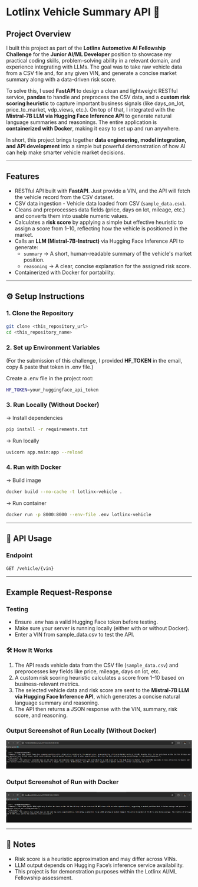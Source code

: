 # Lotlinx Vehicle Summary API 🚗


## Project Overview
I built this project as part of the **Lotlinx Automotive AI Fellowship Challenge** for the **Junior AI/ML Developer** position to showcase my practical coding skills, problem-solving ability in a relevant domain, and experience integrating with LLMs. The goal was to take raw vehicle data from a CSV file and, for any given VIN, and generate a concise market summary along with a data-driven risk score.

To solve this, I used **FastAPI** to design a clean and lightweight RESTful service, **pandas** to handle and preprocess the CSV data, and a **custom risk scoring heuristic** to capture important business signals (like days_on_lot, price_to_market, vdp_views, etc.). On top of that, I integrated with the **Mistral-7B LLM via Hugging Face Inference API** to generate natural language summaries and reasonings. The entire application is **containerized with Docker**, making it easy to set up and run anywhere.  

In short, this project brings together **data engineering, model integration, and API development** into a simple but powerful demonstration of how AI can help make smarter vehicle market decisions.

---

## Features
- RESTful API built with **FastAPI**. Just provide a VIN, and the API will fetch the vehicle record from the CSV dataset.
- CSV data ingestion - Vehicle data loaded from CSV (`sample_data.csv`).
- Cleans and preprocesses data fields (price, days on lot, mileage, etc.) and converts them into usable numeric values.
- Calculates a **risk score** by applying a simple but effective heuristic to assign a score from 1–10, reflecting how the vehicle is positioned in the market.
- Calls an **LLM (Mistral-7B-Instruct)** via Hugging Face Inference API to generate:
  - `summary` → A short, human-readable summary of the vehicle's market position.
  - `reasoning` → A clear, concise explanation for the assigned risk score.
- Containerized with Docker for portability.

---

## ⚙️ Setup Instructions

### 1. Clone the Repository
```bash
git clone <this_repository_url>
cd <this_repository_name>
```

### 2. Set up Environment Variables 
(For the submission of this challenge, I provided **HF_TOKEN** in the email, copy & paste that token in .env file.)

Create a .env file in the project root:
```bash
HF_TOKEN=your_huggingface_api_token
```

### 3. Run Locally (Without Docker)

-> Install dependencies
```bash
pip install -r requirements.txt
```

-> Run locally
```bash
uvicorn app.main:app --reload
```

### 4. Run with Docker 

-> Build image
```bash
docker build --no-cache -t lotlinx-vehicle .
```

-> Run container
```bash
docker run -p 8000:8000 --env-file .env lotlinx-vehicle
```

---

## 🚀 API Usage

### Endpoint

`GET /vehicle/{vin}`

---

## Example Request-Response

### Testing
- Ensure .env has a valid Hugging Face token before testing.
- Make sure your server is running locally (either with or without Docker).
- Enter a VIN from sample_data.csv to test the API.

### 🛠️ How It Works
1. The API reads vehicle data from the CSV file (`sample_data.csv`) and preprocesses key fields like price, mileage, days on lot, etc.
2. A custom risk scoring heuristic calculates a score from 1–10 based on business-relevant metrics.
3. The selected vehicle data and risk score are sent to the **Mistral-7B LLM via Hugging Face Inference API**, which generates a concise natural language summary and reasoning.
4. The API then returns a JSON response with the VIN, summary, risk score, and reasoning.

### Output Screenshot of Run Locally (Without Docker)
![Run Locally](Output_SS/Run_Locally.png)

### Output Screenshot of Run with Docker
![Run with Docker](Output_SS/Run_Docker.png)

---

## 📌 Notes

- Risk score is a heuristic approximation and may differ across VINs.
- LLM output depends on Hugging Face’s inference service availability.
- This project is for demonstration purposes within the Lotlinx AI/ML Fellowship assessment.









